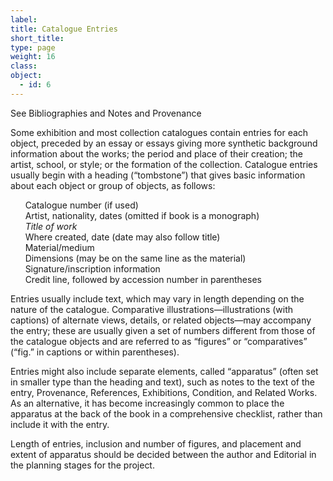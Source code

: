 ```yaml
---
label: 
title: Catalogue Entries
short_title:
type: page
weight: 16
class:
object:
  - id: 6
---
```

See Bibliographies and Notes and Provenance

Some exhibition and most collection catalogues contain entries for each object, preceded by an essay or essays giving more synthetic background information about the works; the period and place of their creation; the artist, school, or style; or the formation of the collection. Catalogue entries usually begin with a heading (“tombstone”) that gives basic information about each object or group of objects, as follows:

&nbsp; &nbsp; &nbsp; Catalogue number (if used) <br/>
&nbsp; &nbsp; &nbsp; Artist, nationality, dates (omitted if book is a monograph) <br/>
&nbsp; &nbsp; &nbsp; *Title of work* <br/>
&nbsp; &nbsp; &nbsp; Where created, date (date may also follow title) <br/>
&nbsp; &nbsp; &nbsp; Material/medium <br/>
&nbsp; &nbsp; &nbsp; Dimensions (may be on the same line as the material) <br/>
&nbsp; &nbsp; &nbsp; Signature/inscription information <br/>
&nbsp; &nbsp; &nbsp; Credit line, followed by accession number in parentheses

Entries usually include text, which may vary in length depending on the nature of the catalogue. Comparative illustrations—illustrations (with captions) of alternate views, details, or related objects—may accompany the entry; these are usually given a set of numbers different from those of the catalogue objects and are referred to as “figures” or “comparatives” (“fig.” in captions or within parentheses).

Entries might also include separate elements, called “apparatus” (often set in smaller type than the heading and text), such as notes to the text of the entry, Provenance, References, Exhibitions, Condition, and Related Works. As an alternative, it has become increasingly common to place the apparatus at the back of the book in a comprehensive checklist, rather than include it with the entry.

Length of entries, inclusion and number of figures, and placement and extent of apparatus should be decided between the author and Editorial in the planning stages for the project.
